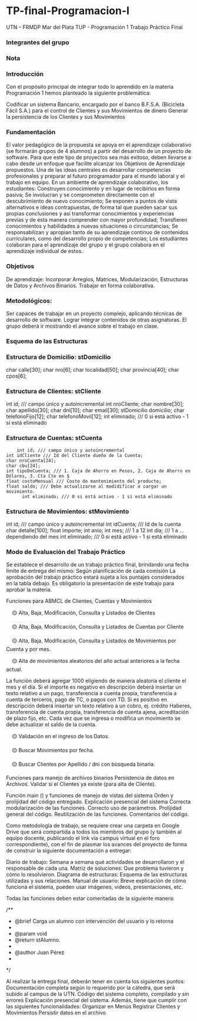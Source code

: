 # TP-final-Programacion-I

UTN – FRMDP Mar del Plata TUP - Programación 1
Trabajo Práctico Final


### Integrantes del grupo

### Nota

### Introducción
Con el propósito principal de integrar todo lo aprendido en la materia Programación 1 hemos planteado la siguiente problemática:

Codificar un sistema Bancario, encargado por el banco B.F.S.A. (Bicicleta Fácil S.A.) para el control  de Clientes y sus Movimientos de dinero 
Generar la persistencia de los Clientes y sus Movimientos

### Fundamentación
El valor pedagógico de la propuesta se apoya en el aprendizaje colaborativo (se formarán grupos de 4 alumnos) a partir del desarrollo de un proyecto de software. Para que este tipo de proyectos sea más exitoso, deben llevarse a cabo desde un enfoque que facilite alcanzar los Objetivos de Aprendizaje propuestos.
Una de las ideas centrales es desarrollar competencias profesionales y preparar al futuro programador para el mundo laboral y el trabajo en equipo.
En un ambiente de aprendizaje colaborativo, los estudiantes:
Construyen conocimiento y en lugar de recibirlos en forma pasiva;
Se involucran y se comprometen directamente con el descubrimiento de nuevo conocimiento;
Se exponen a puntos de vista alternativos e ideas contrapuestas, de forma tal que pueden sacar sus propias conclusiones y así transformar conocimientos y experiencias previas y de esta manera comprender con mayor profundidad;
Transfieren conocimientos y habilidades a nuevas situaciones o circunstancias;
Se responsabilizan y apropian tanto de su aprendizaje continuo de contenidos curriculares, como del desarrollo propio de competencias;
Los estudiantes colaboran para el aprendizaje del grupo y el grupo colabora en el aprendizaje individual de estos.

### Objetivos
De aprendizaje:
Incorporar Arreglos, Matrices, Modularización, Estructuras de Datos y Archivos Binarios.
Trabajar en forma colaborativa.

### Metodológicos:
Ser  capaces  de  trabajar  en  un  proyecto  complejo,  aplicando  técnicas  de desarrollo de software.
Lograr integrar contenidos de otras asignaturas.
El   grupo  deberá  ir  mostrando   el  avance  sobre   el  trabajo   en  clase.

### Esquema de las Estructuras

### Estructura de Domicilio: stDomicilio
  char calle[30];
  char nro[6];
  char localidad[50];
  char provincia[40];
  char cpos[6];

### Estructura de Clientes: stCliente
int id; /// campo único y autoincremental
int nroCliente;
char nombre[30];
char apellido[30];
char dni[10];
char email[30];
stDomicilio domicilio;
char telefonoFijo[12];
char telefonoMovil[12];
int eliminado; /// 0 si está activo - 1 si está eliminado

  ### Estructura de Cuentas: stCuenta
        int id; /// campo único y autoincremental	
    int idCliente /// Id del Cliente dueño de la Cuenta;
    char nroCuenta[24];
    char cbu[24];
    int tipoDeCuenta; /// 1. Caja de Ahorro en Pesos, 2. Caja de Ahorro en Dólares, 3. Cta Cte en $
    float costoMensual /// Costo de mantenimiento del producto;
    float saldo; /// Debe actualizarse al modidificar o cargar un movimiento.
          int eliminado; /// 0 si está activo - 1 si está eliminado

  ### Estructura de Movimientos: stMovimiento
int id; /// campo único y autoincremental 
int idCuenta; /// Id de la cuenta 
char detalle[100];
float importe;
int anio;
int mes; /// 1 a 12
int dia; /// 1 a … dependiendo del mes
int eliminado; /// 0 si está activo - 1 si está eliminado

### Modo de Evaluación del Trabajo Práctico

Se establece el desarrollo de un trabajo práctico final, brindando una fecha límite de entrega del mismo: Según planificación de cada comisión
La aprobación del trabajo práctico estará sujeta a los puntajes considerados en la tabla debajo.
Es obligatorio la presentación de este trabajo para aprobar la materia.

Funciones para ABMCL de Clientes, Cuentas y Movimientos

&nbsp;&nbsp;&nbsp; 🟡 Alta, Baja, Modificación, Consulta y Listados de Clientes  

&nbsp;&nbsp;&nbsp; 🟡 Alta, Baja, Modificación, Consulta y Listados de Cuentas por Cliente  

&nbsp;&nbsp;&nbsp; 🟡 Alta, Baja, Modificación, Consulta y Listados de Movimientos por Cuenta y por mes.

&nbsp;&nbsp;&nbsp; 🟡 Alta de movimientos aleatorios del año actual anteriores a la fecha actual. 

La función deberá agregar 1000 eligiendo de manera aleatoria el cliente el mes y el día. Si el importe es negativo en descripción deberá insertar un texto relativo a un pago, transferencia a cuenta propia, transferencia a cuenta de terceros, pago de TC, o pagos con TD. Si es positivo en descripción deberá insertar un texto relativo a un cobro, ej. crédito Haberes, transferencia de cuenta propia, transferencia de cuenta ajena, acreditación de plazo fijo, etc. Cada vez que se ingresa o modifica un movimiento se debe actualizar el saldo de la cuenta.

&nbsp;&nbsp;&nbsp; 🟡 Validación en el ingreso de los Datos.  

&nbsp;&nbsp;&nbsp; 🟡 Buscar Movimientos por fecha.  

&nbsp;&nbsp;&nbsp; 🟡 Buscar Clientes por Apellido / dni con bùsqueda binaria.  

Funciones para manejo de archivos binarios
Persistencia de datos en Archivos.
Validar si el Clientes ya existe (para alta de Cliente).

Función main () y funciones de manejo de vistas del sistema Orden y prolijidad del código entregado. Explicación presencial del sistema
Correcta modularización de las funciones.
Correcto uso de parámetros.
Prolijidad general del código.
Reutilización de las funciones.
Comentarios del código.

Como metodología de trabajo, se requiere crear una carpeta en Google Drive que será compartida a todos los miembros del grupo (y también al equipo docente, publicando el link vía campus virtual en el foro correspondiente), con el fin de plasmar los avances del proyecto de forma de construir la siguiente documentación a entregar:

Diario de trabajo: Semana a semana qué actividades se desarrollaron y el responsable de cada una.
Matriz de soluciones: Que problema tuvieron y cómo lo resolvieron.
Diagrama de estructuras: Esquema de las estructuras utilizadas y sus relaciones.
Manual de usuario: Breve explicación de cómo funciona el sistema, pueden usar imágenes, videos, presentaciones, etc.

Todas las funciones deben estar comentadas de la siguiente manera:

/**
 * @brief Carga un alumno con intervención del usuario y lo retorna
 *
 * @param void
 * @return stAlumno.
 *
 * @author Juan Pérez
*
 */


Al realizar la entrega final, deberán tener en cuenta los siguientes puntos:
Documentación completa según lo requerido por la cátedra, que será subido al campus de la UTN.
Código del sistema completo, compilado y sin errores
Explicación presencial del sistema. Además, tiene que cumplir con las siguientes funcionalidades:
Organizar en Menús
Registrar Clientes y Movimientos
Persistir datos en el archivo
